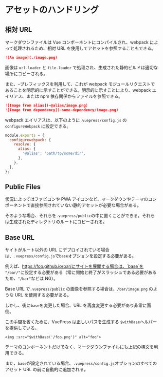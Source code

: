 # アセットのハンドリング

## 相対 URL

マークダウンファイルは Vue コンポーネントにコンパイルされ、webpack によって処理されるため、相対 URL を使用してアセットを参照することもできる。

```md
![An image](./image.png)
```

画像は `url-loader` と `file-loader` で処理され、生成された静的ビルドは適切な場所にコピーされる。

また、`~`プレフィックスを利用して、これが webpack モジュールリクエストであることを明示的に示すことができる。明示的に示すことにより、webpack エイリアス、または npm 依存関係からファイルを参照できる。

```md
![Image from alias](~@alias/image.png)
![Image from dependency](~some-dependency/image.png)
```

webpack エイリアスは、以下のように`.vuepress/config.js` の `configureWebpack` に設定できる。

```js
module.exports = {
  configurewebpack: {
    resolve: {
      alias: {
        '@alias': 'path/to/some/dir',
      },
    },
  },
};
```

## Public Files

状況によってはファビコンや PWA アイコンなど、マークダウンやテーマのコンポーネントで直接参照されていない静的アセットが必要な場合がある。

そのような場合、それらを`.vuepress/public`の中に置くことができる。それらは生成されたディレクトリのルートにコピーされる。

## Base URL

サイトがルート以外の URL にデプロイされている場合は、`.vuepress/config.js`で`base`オプションを設定する必要がある。

例えば、https://foo.github.io/bar/にサイトを展開する場合は、`base`を `"/bar/"`に設定する必要がある（常に開始と終了がスラッシュである必要があるため、`"/bar"`などは NG）。

Base URL で`.vuepress/public` の画像を参照する場合は、`/bar/image.png` のような URL を使用する必要がある。

しかし、後に`base`を変更した場合、URL を再度変更する必要があり非常に面倒。

この手間を省くために、VuePress は正しいパスを生成する `$withBase`ヘルパーを提供している。

```vue
<img :src="$withBase('/foo.png')" alt="foo">
```

テーマのコンポーネントだけでなく、マークダウンファイルにも上記の構文を利用できる。

また、`base`が設定されている場合、`.vuepress/config.js`オプションのすべてのアセット URL の前に自動的に追加される。
